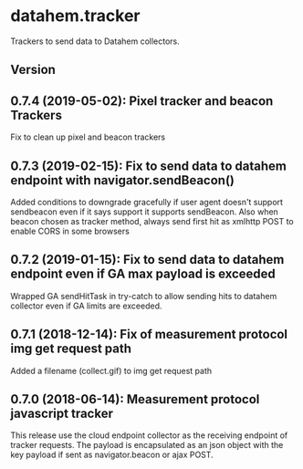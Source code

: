 # datahem.tracker

Trackers to send data to Datahem collectors.

## Version
## 0.7.4 (2019-05-02): Pixel tracker and beacon Trackers
Fix to clean up pixel and beacon trackers

## 0.7.3 (2019-02-15): Fix to send data to datahem endpoint with navigator.sendBeacon()
Added conditions to downgrade gracefully if user agent doesn't support sendbeacon even if it says support it supports sendBeacon.
Also when beacon chosen as tracker method, always send first hit as xmlhttp POST to enable CORS in some browsers

## 0.7.2 (2019-01-15): Fix to send data to datahem endpoint even if GA max payload is exceeded
Wrapped GA sendHitTask in try-catch to allow sending hits to datahem collector even if GA limits are exceeded.

## 0.7.1 (2018-12-14): Fix of measurement protocol img get request path
Added a filename (collect.gif) to img get request path

## 0.7.0 (2018-06-14): Measurement protocol javascript tracker
This release use the cloud endpoint collector as the receiving endpoint of tracker requests. 
The payload is encapsulated as an json object with the key payload if sent as navigator.beacon or ajax POST.